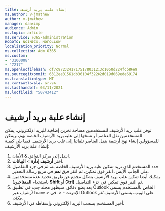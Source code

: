 ```yaml
---
title: إنشاء علبة بريد أرشيف
ms.author: v-jmathew
author: v-jmathew
manager: dansimp
audience: Admin
ms.topic: article
ms.service: o365-administration
ROBOTS: NOINDEX, NOFOLLOW
localization_priority: Normal
ms.collection: Adm_O365
ms.custom:
- "3100008"
- "7217"
ms.openlocfilehash: df7c97232417175178031213c1050d224fcb86e9
ms.sourcegitcommit: 6312ee31561db36104f32282d019d069ede69174
ms.translationtype: MT
ms.contentlocale: ar-SA
ms.lasthandoff: 03/11/2021
ms.locfileid: "50743412"
---
```

# <a name="create-an-archive-mailbox"></a>إنشاء علبة بريد أرشيف

توفر علب بريد الأرشيف للمستخدمين مساحة تخزين إضافية للبريد الإلكتروني. يمكن للمستخدمين نقل العناصر أو نسخها إلى علبة بريد الأرشيف الخاصة بهم، ويمكن للمسؤولين إنشاء نهج أرشفة ينقل العناصر تلقائيا إلى علب بريد الأرشيف. فيما يلي كيفية إنشاء علبة بريد الأرشيف:

1. انتقل إلى [مركز التوافق & الأمان]( https://go.microsoft.com/fwlink/p/?linkid=2077143).
2. اختر **أرشيف إدارة**  >  **البيانات**.
3. حدد المستخدم الذي تريد تمكين علبة بريد الأرشيف الخاصة به، ثم  في جزء التفاصيل على الجانب الأيمن، انقر فوق تمكين، ثم انقر فوق **نعم** في مربع رسالة التحذير.
4. يمكنك أيضا تمكين علب بريد الأرشيف بشكل مجمع عن طريق تحديد عدة مستخدمين (باستخدام **المفتاحين Shift** أو  **Ctrl)** ثم النقر فوق تمكين في جزء التفاصيل.
5. بعد بضع دقائق، سيظهر مجلد جديد في تطبيق Outlook الخاص بالمستخدم يسمى الأرشيف *عبر `name` >* الإنترنت - <. في Outlook على الويب، يسمى الأرشيف *الم مكان.*
6. أخبر المستخدم بسحب البريد الإلكتروني وإسقاطه في الأرشيف.
